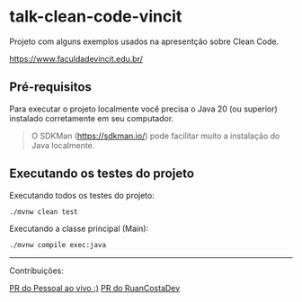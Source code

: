 # talk-clean-code-vincit

Projeto com alguns exemplos usados na apresentção sobre Clean Code.

https://www.faculdadevincit.edu.br/

## Pré-requisitos

Para executar o projeto localmente você precisa o Java 20 (ou superior) instalado corretamente em seu computador.

> O SDKMan (https://sdkman.io/) pode facilitar muito a instalação do Java localmente.

##  Executando os testes do projeto

Executando todos os testes do projeto:
```bash
./mvnw clean test
```

Executando a classe principal (Main):

```bash
./mvnw compile exec:java
```

---
Contribuições:

[PR do Pessoal ao vivo :)](https://github.com/juniormichieletto/talk-clean-code-vincit/pull/1)
[PR do RuanCostaDev](https://github.com/juniormichieletto/talk-clean-code-vincit/pull/2) 
